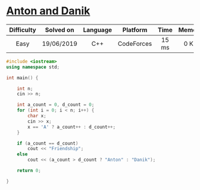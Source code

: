 # [Anton and Danik](https://codeforces.com/contest/734/problem/A)

| Difficulty | Solved on  | Language   | Platform   | Time       | Memory     |
| :--------: | :--------: | :--------: | :--------: | :--------: | :--------: |
| Easy       | 19/06/2019 | C++        | CodeForces | 15 ms      | 0 KB       |

```c++
#include <iostream>
using namespace std;

int main() {

    int n;
    cin >> n;

    int a_count = 0, d_count = 0;
    for (int i = 0; i < n; i++) {
        char x;
        cin >> x;
        x == 'A' ? a_count++ : d_count++;
    }

    if (a_count == d_count)
        cout << "Friendship";
    else
        cout << (a_count > d_count ? "Anton" : "Danik");

    return 0;

}
```
